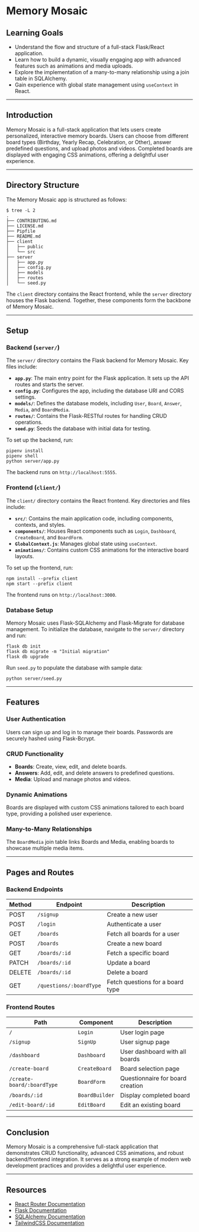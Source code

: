 # Memory Mosaic

## Learning Goals

- Understand the flow and structure of a full-stack Flask/React application.
- Learn how to build a dynamic, visually engaging app with advanced features such as animations and media uploads.
- Explore the implementation of a many-to-many relationship using a join table in SQLAlchemy.
- Gain experience with global state management using `useContext` in React.

---

## Introduction

Memory Mosaic is a full-stack application that lets users create personalized, interactive memory boards. Users can choose from different board types (Birthday, Yearly Recap, Celebration, or Other), answer predefined questions, and upload photos and videos. Completed boards are displayed with engaging CSS animations, offering a delightful user experience.

---

## Directory Structure

The Memory Mosaic app is structured as follows:

```console
$ tree -L 2
.
├── CONTRIBUTING.md
├── LICENSE.md
├── Pipfile
├── README.md
├── client
│   ├── public
│   └── src
├── server
│   ├── app.py
│   ├── config.py
│   ├── models
│   ├── routes
│   └── seed.py
```

The `client` directory contains the React frontend, while the `server` directory houses the Flask backend. Together, these components form the backbone of Memory Mosaic.

---

## Setup

### Backend (`server/`)

The `server/` directory contains the Flask backend for Memory Mosaic. Key files include:

- **`app.py`**: The main entry point for the Flask application. It sets up the API routes and starts the server.
- **`config.py`**: Configures the app, including the database URI and CORS settings.
- **`models/`**: Defines the database models, including `User`, `Board`, `Answer`, `Media`, and `BoardMedia`.
- **`routes/`**: Contains the Flask-RESTful routes for handling CRUD operations.
- **`seed.py`**: Seeds the database with initial data for testing.

To set up the backend, run:

```console
pipenv install
pipenv shell
python server/app.py
```

The backend runs on `http://localhost:5555`.

### Frontend (`client/`)

The `client/` directory contains the React frontend. Key directories and files include:

- **`src/`**: Contains the main application code, including components, contexts, and styles.
- **`components/`**: Houses React components such as `Login`, `Dashboard`, `CreateBoard`, and `BoardForm`.
- **`GlobalContext.js`**: Manages global state using `useContext`.
- **`animations/`**: Contains custom CSS animations for the interactive board layouts.

To set up the frontend, run:

```console
npm install --prefix client
npm start --prefix client
```

The frontend runs on `http://localhost:3000`.

### Database Setup

Memory Mosaic uses Flask-SQLAlchemy and Flask-Migrate for database management. To initialize the database, navigate to the `server/` directory and run:

```console
flask db init
flask db migrate -m "Initial migration"
flask db upgrade
```

Run `seed.py` to populate the database with sample data:

```console
python server/seed.py
```

---

## Features

### User Authentication

Users can sign up and log in to manage their boards. Passwords are securely hashed using Flask-Bcrypt.

### CRUD Functionality

- **Boards**: Create, view, edit, and delete boards.
- **Answers**: Add, edit, and delete answers to predefined questions.
- **Media**: Upload and manage photos and videos.

### Dynamic Animations

Boards are displayed with custom CSS animations tailored to each board type, providing a polished user experience.

### Many-to-Many Relationships

The `BoardMedia` join table links Boards and Media, enabling boards to showcase multiple media items.

---

## Pages and Routes

### Backend Endpoints

| Method | Endpoint                 | Description                       |
|--------|--------------------------|-----------------------------------|
| POST   | `/signup`                | Create a new user                |
| POST   | `/login`                 | Authenticate a user              |
| GET    | `/boards`                | Fetch all boards for a user      |
| POST   | `/boards`                | Create a new board               |
| GET    | `/boards/:id`            | Fetch a specific board           |
| PATCH  | `/boards/:id`            | Update a board                   |
| DELETE | `/boards/:id`            | Delete a board                   |
| GET    | `/questions/:boardType`  | Fetch questions for a board type |

### Frontend Routes

| Path                 | Component       | Description                      |
|----------------------|-----------------|----------------------------------|
| `/`                  | `Login`        | User login page                  |
| `/signup`            | `SignUp`       | User signup page                 |
| `/dashboard`         | `Dashboard`    | User dashboard with all boards   |
| `/create-board`      | `CreateBoard`  | Board selection page             |
| `/create-board/:boardType` | `BoardForm` | Questionnaire for board creation |
| `/boards/:id`        | `BoardBuilder` | Display completed board          |
| `/edit-board/:id`    | `EditBoard`    | Edit an existing board           |

---

## Conclusion

Memory Mosaic is a comprehensive full-stack application that demonstrates CRUD functionality, advanced CSS animations, and robust backend/frontend integration. It serves as a strong example of modern web development practices and provides a delightful user experience.

---

## Resources

- [React Router Documentation](https://reactrouter.com/)
- [Flask Documentation](https://flask.palletsprojects.com/)
- [SQLAlchemy Documentation](https://docs.sqlalchemy.org/)
- [TailwindCSS Documentation](https://tailwindcss.com/)


